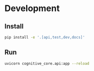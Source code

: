 # Development

## Install
```bash
pip install -e '.[api,test,dev,docs]'
```

## Run

```bash
uvicorn cognitive_core.api:app --reload
```
